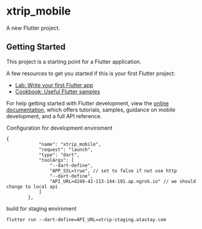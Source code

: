 # xtrip_mobile

A new Flutter project.

## Getting Started

This project is a starting point for a Flutter application.

A few resources to get you started if this is your first Flutter project:

- [Lab: Write your first Flutter app](https://docs.flutter.dev/get-started/codelab)
- [Cookbook: Useful Flutter samples](https://docs.flutter.dev/cookbook)

For help getting started with Flutter development, view the
[online documentation](https://docs.flutter.dev/), which offers tutorials,
samples, guidance on mobile development, and a full API reference.

Configuration for development enviroment

```
{
            "name": "xtrip_mobile",
            "request": "launch",
            "type": "dart",
            "toolArgs": [
                "--dart-define",
                "APP_SSL=true", // set to false if not use http
                "--dart-define",
                "API_URL=d249-42-113-144-191.ap.ngrok.io" // we should change to local api
            ]
        },
```

build for staging enviroment
```
flutter run --dart-define=API_URL=xtrip-staging.atastay.com
```
